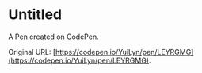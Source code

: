 # Untitled

A Pen created on CodePen.

Original URL: [https://codepen.io/YuiLyn/pen/LEYRGMG](https://codepen.io/YuiLyn/pen/LEYRGMG).

